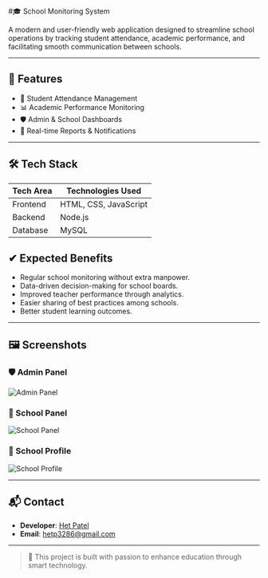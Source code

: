 #🎓 School Monitoring System

A modern and user-friendly web application designed to streamline school operations by tracking student attendance, academic performance, and facilitating smooth communication between schools.

---

## 📌 Features

- 📅 Student Attendance Management
- 📊 Academic Performance Monitoring
- 🛡️ Admin & School Dashboards
- 🧾 Real-time Reports & Notifications


---

## 🛠️ Tech Stack

| Tech Area     | Technologies Used                 |
|---------------|-----------------------------------|
| Frontend      | HTML, CSS, JavaScript             |
| Backend       | Node.js                           |
| Database      | MySQL                             |


## ✔ Expected Benefits
- Regular school monitoring without extra manpower.
- Data-driven decision-making for school boards.
- Improved teacher performance through analytics.
- Easier sharing of best practices among schools.
- Better student learning outcomes.

---

## 🖼️ Screenshots

### 🛡️ Admin Panel
![Admin Panel](images/admin-panel.png)

### 🏫 School Panel
![School Panel](images/school-panel.png)

### 📘 School Profile
![School Profile](images/school-profile.png)


---

## 📬 Contact

- **Developer**: [Het Patel](https://github.com/hetpatel1812)
- **Email**: hetp3286@gmail.com

---

> 🚀 This project is built with passion to enhance education through smart technology.
